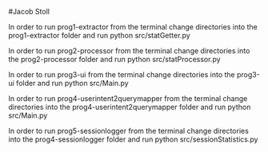 #Jacob Stoll

In order to run prog1-extractor from the terminal change directories into the prog1-extractor folder and run python src/statGetter.py

In order to run prog2-processor from the terminal change directories into the prog2-processor folder and run python src/statProcessor.py

In order to run prog3-ui from the terminal change directories into the prog3-ui folder and run python src/Main.py

In order to run prog4-userintent2querymapper from the terminal change directories into the prog4-userintent2querymapper folder and run python src/Main.py

In order to run prog5-sessionlogger from the terminal change directories into the prog4-sessionlogger folder and run python src/sessionStatistics.py

